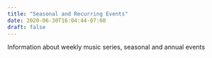 ```yaml
---
title: "Seasonal and Recurring Events"
date: 2020-06-30T16:04:44-07:00
draft: false
---
```

Information about weekly music series, seasonal and annual events

